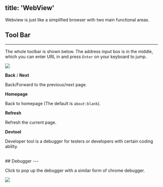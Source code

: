 title: 'WebView'
---
Webview is just like a simplified browser with two main functional areas.
<br>

## Tool Bar
---
The whole toolbar is shown below. The address input box is in the middle, which you can enter URL in and press `Enter` on your keyboard to jump.

<img class="long-images" src="/images/code-editor/webview-toolbar.png">

<i class="fa fa-arrow-left"></i> **Back** / <i class="fa fa-arrow-right"></i> **Next**  

Back/Forward to the previous/next page.

<i class="fa fa-home"></i> **Homepage** 

Back to homepage (The default is `about:blank`).

<i class="fa fa-refresh"></i> **Refresh** 

Refresh the current page. 

<i class="fa fa-pencil-square-o"></i> **Devtool**

Developer tool is a debugger for testers or developers with certain coding ability. <br>

<br>
## Debugger
---

Click <i class="fa fa-pencil-square-o"></i> to pop up the debugger with a similar form of chrome debugger.

<img class="large-images" src="/images/code-editor/webview-debugger.png">
